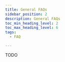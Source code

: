 ```yaml
---
title: General FAQs
sidebar_position: 2
description: General FAQs
toc_min_heading_level: 2
toc_max_heading_level: 6
tags:
  - FAQ

---
```


TODO